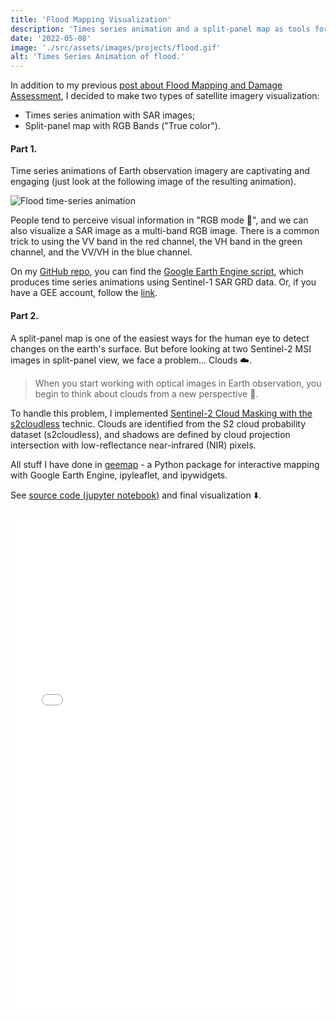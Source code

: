 ```yaml
---
title: 'Flood Mapping Visualization'
description: 'Times series animation and a split-panel map as tools for flood visualization.'
date: '2022-05-08'
image: './src/assets/images/projects/flood.gif'
alt: 'Times Series Animation of flood.'
---
```


In addition to my previous [post about Flood Mapping and Damage Assessment](https://pancheliuga.com/blog/flood-mapping-and-damage-assessment/), I decided to make two types of satellite imagery visualization:

- Times series animation with SAR images;
- Split-panel map with RGB Bands ("True color").

#### Part 1.

Time series animations of Earth observation imagery are captivating and engaging (just look at the following image of the resulting animation).

![Flood time-series animation](/assets/images/blog/flood_full.gif)

People tend to perceive visual information in "RGB mode 🌈", and we can also visualize a SAR image as a multi-band RGB image. There is a common trick to using the VV band in the red channel, the VH band in the green channel, and the VV/VH in the blue channel.

On my [GitHub repo](https://github.com/Pancheliuga/flood-mapping-damage-assessment), you can find the [Google Earth Engine script](https://github.com/Pancheliuga/flood-mapping-damage-assessment/blob/main/time-series-viz), which produces time series animations using Sentinel-1 SAR GRD data.
Or, if you have a GEE account, follow the [link](https://code.earthengine.google.com/0dde2745bb98b01e323193ad3ab7494b).

#### Part 2.

A split-panel map is one of the easiest ways for the human eye to detect changes on the earth's surface. But before looking at two Sentinel-2 MSI images in split-panel view, we face a problem... Clouds ☁️.

> When you start working with optical images in Earth observation, you begin to think about clouds from a new perspective 🤔.

To handle this problem, I implemented [Sentinel-2 Cloud Masking with the s2cloudless](https://developers.google.com/earth-engine/tutorials/community/sentinel-2-s2cloudless) technic. Clouds are identified from the S2 cloud probability dataset (s2cloudless), and shadows are defined by cloud projection intersection with low-reflectance near-infrared (NIR) pixels.

All stuff I have done in [geemap](https://geemap.org/) - a Python package for interactive mapping with Google Earth Engine, ipyleaflet, and ipywidgets.

See [source code (jupyter notebook)](https://github.com/Pancheliuga/flood-mapping-damage-assessment/blob/main/split-panel-viz.ipynb) and final visualization ⬇️.

<iframe src="/assets/inner-html/split-panel-viz/index.html" frameborder="0" marginheight="0" marginwidth="0" width="100%" height="800" scrolling="auto" allow="geolocation"></iframe>
